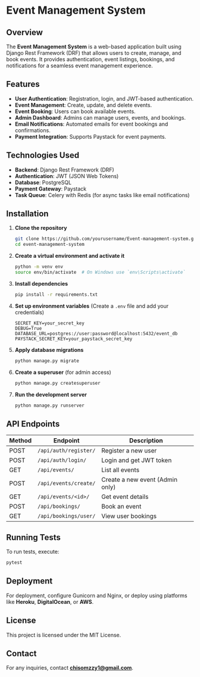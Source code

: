 # Event Management System

## Overview
The **Event Management System** is a web-based application built using Django Rest Framework (DRF) that allows users to create, manage, and book events. It provides authentication, event listings, bookings, and notifications for a seamless event management experience.

## Features
- **User Authentication**: Registration, login, and JWT-based authentication.
- **Event Management**: Create, update, and delete events.
- **Event Booking**: Users can book available events.
- **Admin Dashboard**: Admins can manage users, events, and bookings.
- **Email Notifications**: Automated emails for event bookings and confirmations.
- **Payment Integration**: Supports Paystack for event payments.

## Technologies Used
- **Backend**: Django Rest Framework (DRF)
- **Authentication**: JWT (JSON Web Tokens)
- **Database**: PostgreSQL
- **Payment Gateway**: Paystack
- **Task Queue**: Celery with Redis (for async tasks like email notifications)

## Installation
1. **Clone the repository**
   ```sh
   git clone https://github.com/yourusername/Event-management-system.git
   cd event-management-system
   ```

2. **Create a virtual environment and activate it**
   ```sh
   python -m venv env
   source env/bin/activate  # On Windows use `env\Scripts\activate`
   ```

3. **Install dependencies**
   ```sh
   pip install -r requirements.txt
   ```

4. **Set up environment variables** (Create a `.env` file and add your credentials)
   ```
   SECRET_KEY=your_secret_key
   DEBUG=True
   DATABASE_URL=postgres://user:password@localhost:5432/event_db
   PAYSTACK_SECRET_KEY=your_paystack_secret_key
   ```

5. **Apply database migrations**
   ```sh
   python manage.py migrate
   ```

6. **Create a superuser** (for admin access)
   ```sh
   python manage.py createsuperuser
   ```

7. **Run the development server**
   ```sh
   python manage.py runserver
   ```

## API Endpoints
| Method | Endpoint | Description |
|--------|-------------|-------------|
| POST | `/api/auth/register/` | Register a new user |
| POST | `/api/auth/login/` | Login and get JWT token |
| GET | `/api/events/` | List all events |
| POST | `/api/events/create/` | Create a new event (Admin only) |
| GET | `/api/events/<id>/` | Get event details |
| POST | `/api/bookings/` | Book an event |
| GET | `/api/bookings/user/` | View user bookings |

## Running Tests
To run tests, execute:
```sh
pytest
```

## Deployment
For deployment, configure Gunicorn and Nginx, or deploy using platforms like **Heroku**, **DigitalOcean**, or **AWS**.

## License
This project is licensed under the MIT License.

## Contact
For any inquiries, contact **chisomzzy1@gmail.com**.

